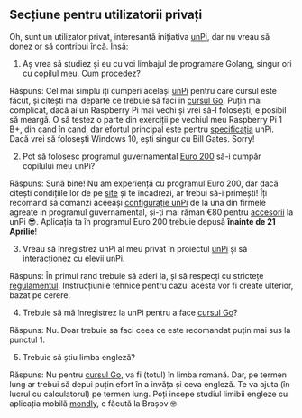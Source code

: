 ## Secțiune pentru utilizatorii privați

Oh, sunt un utilizator privat, interesantă inițiativa [unPi](https://www.unpi.ro/), dar nu vreau să donez or să contribui încă. Însă:

1. Aș vrea să studiez și eu cu voi limbajul de programare Golang, singur ori cu copilul meu. Cum procedez?

Răspuns: Cel mai simplu iți cumperi același [unPi](http://spec.unpi.ro/) pentru care cursul este făcut, și citești mai departe ce trebuie să faci în [cursul Go](https;//go.unpi.ro/). Puțin mai complicat, dacă ai un Raspberry Pi mai vechi și vrei să-l folosești, e posibil să meargă. O să testez o parte din exerciții pe vechiul meu Raspberry Pi 1 B+, din cand în cand, dar efortul principal este pentru [specificația](http://spec.unpi.ro/) unPi. Dacă vrei să folosești Windows 10, ești singur cu Bill Gates. Sorry!

2. Pot să folosesc programul guvernamental [Euro 200](http://www.euro200.edu.ro) să-i cumpăr copilului meu unPi?

Răspuns: Sună bine! Nu am experiență cu programul Euro 200, dar dacă citești condițiile lor de pe [site](http://www.euro200.edu.ro) și te încadrezi, ar trebui să-i primești! Îți recomand să comanzi aceeași [configurație unPi](https://www.unpi.ro/spec/) de la una din firmele agreate in programul guvernamental, și-ți mai răman €80 pentru [accesorii](http://extra.unpi.ro/) la unPi 😎. Aplicația ta în programul Euro 200 trebuie depusă **înainte de 21 Aprilie**!

3. Vreau să înregistrez unPi al meu privat în proiectul [unPi](https://www.unpi.ro/) și să interacționez cu elevii unPi.

Răspuns: În primul rand trebuie să aderi la, și să respecți cu strictețe [regulamentul](https://www.unpi.ro/regulament). Instrucțiunile tehnice pentru cazul acesta vor fi create ulterior, bazat pe cerere.

4. Trebuie să mă înregistrez la unPi pentru a face [cursul Go](https://go.unpi.ro/)?

Răspuns: Nu. Doar trebuie sa faci ceea ce este recomandat puțin mai sus la punctul 1.

5. Trebuie să știu limba engleză?

Răspuns: Nu pentru [cursul Go](https://go.unpi.ro/), va fi (totul) în limba romană. Dar, pe termen lung ar trebui să depui puțin efort în a invăța și ceva engleză. Te va ajuta (în lucrul cu calculatorul) pe termen lung. Poți incepe studiul limibii engleze cu aplicația mobilă [mondly](https://www.mondly.com), e făcută la Brașov 🤓

